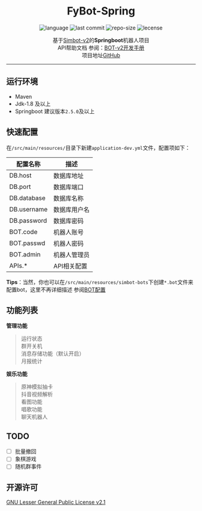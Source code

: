 <div style="text-align: center;">

# FyBot-Spring
![language](https://img.shields.io/github/languages/top/VarleyT/FyCloud-Robot)
![last commit](https://img.shields.io/github/last-commit/VarleyT/FyCloud-Robot)
![repo-size](https://img.shields.io/github/repo-size/VarleyT/FyCloud-Robot)
![lecense](https://img.shields.io/github/license/VarleyT/FyCloud-robot)

基于[Simbot-v2](https://github.com/ForteScarlet/simpler-robot/tree/v2-dev)的**Springboot**机器人项目  
API帮助文档 参阅：[BOT-v2开发手册](https://www.yuque.com/simpler-robot/simpler-robot-doc)  
项目地址[GitHub](https://github.com/VarleyT/FyCloud-Robot)
</div>

***
## 运行环境
* Maven
* Jdk-1.8 及以上
* Springboot 建议版本`2.5.0`及以上

## 快速配置
在`/src/main/resources/`目录下新建`application-dev.yml`文件，配置项如下：

| 配置名称 | 描述 |
| --- | --- |
| DB.host | 数据库地址 |
| DB.port | 数据库端口 |
| DB.database | 数据库名称 |
| DB.username | 数据库用户名 |
| DB.password | 数据库密码 |
| BOT.code | 机器人账号 |
| BOT.passwd | 机器人密码 |
| BOT.admin | 机器人管理员 |
| APIs.* | API相关配置 |

**Tips**：当然，你也可以在`/src/main/resources/simbot-bots`下创建`*.bot`文件来配置bot，这里不再详细描述 参阅[BOT配置](https://www.yuque.com/simpler-robot/simpler-robot-doc/fk6o3e#iUKbX)


## 功能列表
**管理功能**
>运行状态  
>群开关机  
>消息存储功能（默认开启）  
>月报统计

**娱乐功能**
>原神模拟抽卡  
>抖音视频解析  
>看图功能  
>唱歌功能  
>聊天机器人

## TODO
- [ ] 批量撤回
- [ ] 象棋游戏
- [ ] 随机群事件

## 开源许可
[GNU Lesser General Public License v2.1](https://github.com/VarleyT/FyCloud-Robot/blob/spring/LICENSE)


